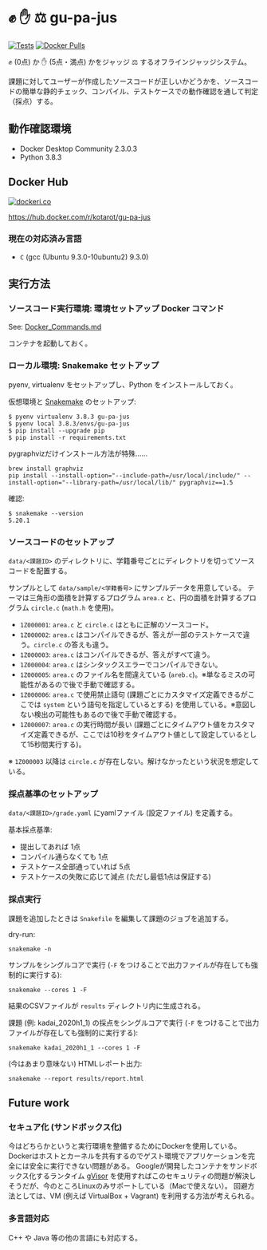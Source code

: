 # :fist: :hand: :balance_scale: gu-pa-jus

[![Tests](https://github.com/kotarot/gu-pa-jus/workflows/Tests/badge.svg)](https://github.com/kotarot/gu-pa-jus/actions?query=workflow%3ATests)
[![Docker Pulls](https://img.shields.io/docker/pulls/kotarot/gu-pa-jus.svg)](https://hub.docker.com/r/kotarot/gu-pa-jus/)

:fist: (0点) か :hand: (5点・満点) かをジャッジ :balance_scale: するオフラインジャッジシステム。

課題に対してユーザーが作成したソースコードが正しいかどうかを、ソースコードの簡単な静的チェック、コンパイル、テストケースでの動作確認を通して判定（採点）する。


## 動作確認環境

- Docker Desktop Community 2.3.0.3
- Python 3.8.3


## Docker Hub

[![dockeri.co](https://dockeri.co/image/kotarot/gu-pa-jus)](https://hub.docker.com/r/kotarot/gu-pa-jus)

https://hub.docker.com/r/kotarot/gu-pa-jus

### 現在の対応済み言語

- `C` (gcc (Ubuntu 9.3.0-10ubuntu2) 9.3.0)


## 実行方法

### ソースコード実行環境: 環境セットアップ Docker コマンド

See: [Docker_Commands.md](/Docker_Commands.md)

コンテナを起動しておく。

### ローカル環境: Snakemake セットアップ

pyenv, virtualenv をセットアップし、Python をインストールしておく。

仮想環境と [Snakemake](https://github.com/snakemake/snakemake) のセットアップ:
```
$ pyenv virtualenv 3.8.3 gu-pa-jus
$ pyenv local 3.8.3/envs/gu-pa-jus
$ pip install --upgrade pip
$ pip install -r requirements.txt
```

pygraphvizだけインストール方法が特殊......
```
brew install graphviz
pip install --install-option="--include-path=/usr/local/include/" --install-option="--library-path=/usr/local/lib/" pygraphviz==1.5
```

確認:
```
$ snakemake --version
5.20.1
```

### ソースコードのセットアップ

`data/<課題ID>` のディレクトリに、学籍番号ごとにディレクトリを切ってソースコードを配置する。

サンプルとして `data/sample/<学籍番号>` にサンプルデータを用意している。
テーマは三角形の面積を計算するプログラム `area.c` と、円の面積を計算するプログラム `circle.c` (`math.h` を使用)。

- `1Z000001`: `area.c` と `circle.c` はともに正解のソースコード。
- `1Z000002`: `area.c` はコンパイルできるが、答えが一部のテストケースで違う。`circle.c` の答えも違う。
- `1Z000003`: `area.c` はコンパイルできるが、答えがすべて違う。
- `1Z000004`: `area.c` はシンタックスエラーでコンパイルできない。
- `1Z000005`: `area.c` のファイル名を間違えている (`areb.c`)。※単なるミスの可能性があるので後で手動で確認する。
- `1Z000006`: `area.c` で使用禁止語句 (課題ごとにカスタマイズ定義できるがここでは `system` という語句を指定しているとする) を使用している。※意図しない検出の可能性もあるので後で手動で確認する。
- `1Z000007`: `area.c` の実行時間が長い (課題ごとにタイムアウト値をカスタマイズ定義できるが、ここでは10秒をタイムアウト値として設定しているとして15秒間実行する)。

※ `1Z000003` 以降は `circle.c` が存在しない。解けなかったという状況を想定している。

### 採点基準のセットアップ

`data/<課題ID>/grade.yaml` にyamlファイル (設定ファイル) を定義する。

基本採点基準:
- 提出してあれば 1点
- コンパイル通らなくても 1点
- テストケース全部通っていれば 5点
- テストケースの失敗に応じて減点 (ただし最低1点は保証する)

### 採点実行

課題を追加したときは `Snakefile` を編集して課題のジョブを追加する。

dry-run:
```
snakemake -n
```

サンプルをシングルコアで実行 (`-F` をつけることで出力ファイルが存在しても強制的に実行する):
```
snakemake --cores 1 -F
```

結果のCSVファイルが `results` ディレクトリ内に生成される。

課題 (例: kadai_2020h1_1) の採点をシングルコアで実行 (`-F` をつけることで出力ファイルが存在しても強制的に実行する):
```
snakemake kadai_2020h1_1 --cores 1 -F
```

(今はあまり意味ない) HTMLレポート出力:
```
snakemake --report results/report.html
```


## Future work

### セキュア化 (サンドボックス化)

今はどちらかというと実行環境を整備するためにDockerを使用している。Dockerはホストとカーネルを共有するのでゲスト環境でアプリケーションを完全には安全に実行できない問題がある。
Googleが開発したコンテナをサンドボックス化するランタイム [gVisor](https://github.com/google/gvisor) を使用すればこのセキュリティの問題が解決しそうだが、今のところLinuxのみサポートしている（Macで使えない）。
回避方法としては、VM (例えば VirtualBox + Vagrant) を利用する方法が考えられる。

### 多言語対応

C++ や Java 等の他の言語にも対応する。
